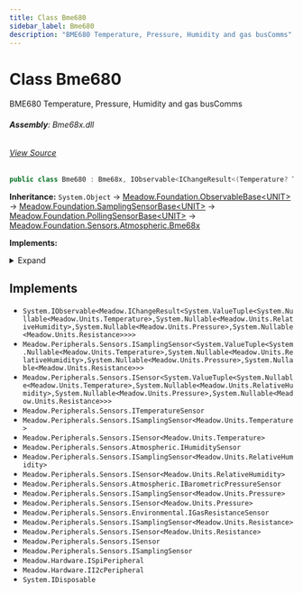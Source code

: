 ```yaml
---
title: Class Bme680
sidebar_label: Bme680
description: "BME680 Temperature, Pressure, Humidity and gas busComms"
---
```

# Class Bme680
BME680 Temperature, Pressure, Humidity and gas busComms

###### **Assembly**: Bme68x.dll
###### [View Source](https://github.com/WildernessLabs/Meadow.Foundation.git/blob/develop/Source/Meadow.Foundation.Peripherals/Sensors.Atmospheric.Bme68x/Driver/Drivers/Bme680.cs#L11)
```csharp title="Declaration"
public class Bme680 : Bme68x, IObservable<IChangeResult<(Temperature? Temperature, RelativeHumidity? Humidity, Pressure? Pressure, Resistance? GasResistance)>>, ISamplingSensor<(Temperature? Temperature, RelativeHumidity? Humidity, Pressure? Pressure, Resistance? GasResistance)>, ISensor<(Temperature? Temperature, RelativeHumidity? Humidity, Pressure? Pressure, Resistance? GasResistance)>, ITemperatureSensor, ISamplingSensor<Temperature>, ISensor<Temperature>, IHumiditySensor, ISamplingSensor<RelativeHumidity>, ISensor<RelativeHumidity>, IBarometricPressureSensor, ISamplingSensor<Pressure>, ISensor<Pressure>, IGasResistanceSensor, ISamplingSensor<Resistance>, ISensor<Resistance>, ISensor, ISamplingSensor, ISpiPeripheral, II2cPeripheral, IDisposable
```
**Inheritance:** `System.Object` -> [Meadow.Foundation.ObservableBase&lt;UNIT&gt;](../Meadow.Foundation/ObservableBase`UNIT`) -> [Meadow.Foundation.SamplingSensorBase&lt;UNIT&gt;](../Meadow.Foundation/SamplingSensorBase`UNIT`) -> [Meadow.Foundation.PollingSensorBase&lt;UNIT&gt;](../Meadow.Foundation/PollingSensorBase`UNIT`) -> [Meadow.Foundation.Sensors.Atmospheric.Bme68x](../Meadow.Foundation.Sensors.Atmospheric/Bme68x)

**Implements:**  

<details><summary>Expand</summary>

`System.IObservable<Meadow.IChangeResult<System.ValueTuple<System.Nullable<Meadow.Units.Temperature>,System.Nullable<Meadow.Units.RelativeHumidity>,System.Nullable<Meadow.Units.Pressure>,System.Nullable<Meadow.Units.Resistance>>>>`, `Meadow.Peripherals.Sensors.ISamplingSensor<System.ValueTuple<System.Nullable<Meadow.Units.Temperature>,System.Nullable<Meadow.Units.RelativeHumidity>,System.Nullable<Meadow.Units.Pressure>,System.Nullable<Meadow.Units.Resistance>>>`, `Meadow.Peripherals.Sensors.ISensor<System.ValueTuple<System.Nullable<Meadow.Units.Temperature>,System.Nullable<Meadow.Units.RelativeHumidity>,System.Nullable<Meadow.Units.Pressure>,System.Nullable<Meadow.Units.Resistance>>>`, `Meadow.Peripherals.Sensors.ITemperatureSensor`, `Meadow.Peripherals.Sensors.ISamplingSensor<Meadow.Units.Temperature>`, `Meadow.Peripherals.Sensors.ISensor<Meadow.Units.Temperature>`, `Meadow.Peripherals.Sensors.Atmospheric.IHumiditySensor`, `Meadow.Peripherals.Sensors.ISamplingSensor<Meadow.Units.RelativeHumidity>`, `Meadow.Peripherals.Sensors.ISensor<Meadow.Units.RelativeHumidity>`, `Meadow.Peripherals.Sensors.Atmospheric.IBarometricPressureSensor`, `Meadow.Peripherals.Sensors.ISamplingSensor<Meadow.Units.Pressure>`, `Meadow.Peripherals.Sensors.ISensor<Meadow.Units.Pressure>`, `Meadow.Peripherals.Sensors.Environmental.IGasResistanceSensor`, `Meadow.Peripherals.Sensors.ISamplingSensor<Meadow.Units.Resistance>`, `Meadow.Peripherals.Sensors.ISensor<Meadow.Units.Resistance>`, `Meadow.Peripherals.Sensors.ISensor`, `Meadow.Peripherals.Sensors.ISamplingSensor`, `Meadow.Hardware.ISpiPeripheral`, `Meadow.Hardware.II2cPeripheral`, `System.IDisposable`
</details>




## Implements

* `System.IObservable<Meadow.IChangeResult<System.ValueTuple<System.Nullable<Meadow.Units.Temperature>,System.Nullable<Meadow.Units.RelativeHumidity>,System.Nullable<Meadow.Units.Pressure>,System.Nullable<Meadow.Units.Resistance>>>>`
* `Meadow.Peripherals.Sensors.ISamplingSensor<System.ValueTuple<System.Nullable<Meadow.Units.Temperature>,System.Nullable<Meadow.Units.RelativeHumidity>,System.Nullable<Meadow.Units.Pressure>,System.Nullable<Meadow.Units.Resistance>>>`
* `Meadow.Peripherals.Sensors.ISensor<System.ValueTuple<System.Nullable<Meadow.Units.Temperature>,System.Nullable<Meadow.Units.RelativeHumidity>,System.Nullable<Meadow.Units.Pressure>,System.Nullable<Meadow.Units.Resistance>>>`
* `Meadow.Peripherals.Sensors.ITemperatureSensor`
* `Meadow.Peripherals.Sensors.ISamplingSensor<Meadow.Units.Temperature>`
* `Meadow.Peripherals.Sensors.ISensor<Meadow.Units.Temperature>`
* `Meadow.Peripherals.Sensors.Atmospheric.IHumiditySensor`
* `Meadow.Peripherals.Sensors.ISamplingSensor<Meadow.Units.RelativeHumidity>`
* `Meadow.Peripherals.Sensors.ISensor<Meadow.Units.RelativeHumidity>`
* `Meadow.Peripherals.Sensors.Atmospheric.IBarometricPressureSensor`
* `Meadow.Peripherals.Sensors.ISamplingSensor<Meadow.Units.Pressure>`
* `Meadow.Peripherals.Sensors.ISensor<Meadow.Units.Pressure>`
* `Meadow.Peripherals.Sensors.Environmental.IGasResistanceSensor`
* `Meadow.Peripherals.Sensors.ISamplingSensor<Meadow.Units.Resistance>`
* `Meadow.Peripherals.Sensors.ISensor<Meadow.Units.Resistance>`
* `Meadow.Peripherals.Sensors.ISensor`
* `Meadow.Peripherals.Sensors.ISamplingSensor`
* `Meadow.Hardware.ISpiPeripheral`
* `Meadow.Hardware.II2cPeripheral`
* `System.IDisposable`

